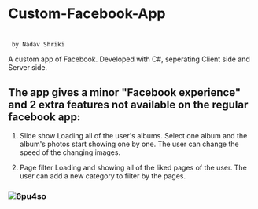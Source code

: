 # Custom-Facebook-App
#  
     by Nadav Shriki

A custom app of Facebook.
Developed with C#, seperating Client side and Server side.

## The app gives a minor "Facebook experience" and 2 extra features not available on the regular facebook app:
 1. Slide show
Loading all of the user's albums. Select one album and the album's photos start showing one by one.
The user can change the speed of the changing images.

 2. Page filter
Loading and showing all of the liked pages of the user. The user can add a new category to filter by the pages.




### ![6pu4so](https://user-images.githubusercontent.com/101123150/184499538-ba255381-bb00-42bc-a09c-027f0fd27070.gif)
